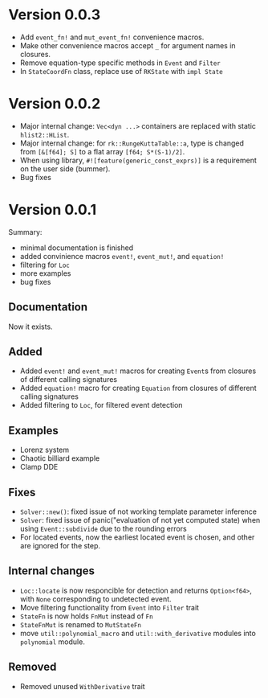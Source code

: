 # Version 0.0.3

- Add `event_fn!` and `mut_event_fn!` convenience macros.
- Make other convenience macros accept `_` for argument names in closures.
- Remove equation-type specific methods in `Event` and `Filter`
- In `StateCoordFn` class, replace use of `RKState` with `impl State`

# Version 0.0.2

- Major internal change: `Vec<dyn ...>` containers are replaced with static `hlist2::HList`. 
- Major internal change: for `rk::RungeKuttaTable::a`, type is changed from `[&[f64]; S]` to a flat array `[f64; S*(S-1)/2]`.
- When using library, `#![feature(generic_const_exprs)]` is a requirement on the user side (bummer).
- Bug fixes

# Version 0.0.1

Summary:
- minimal documentation is finished
- added convinience macros `event!`, `event_mut!`, and `equation!`
- filtering for `Loc`
- more examples
- bug fixes

## Documentation

Now it exists.

## Added
- Added `event!` and `event_mut!` macros for creating `Event`s from closures of different calling signatures
- Added `equation!` macro for creating `Equation` from closures of different calling signatures
- Added filtering to `Loc`, for filtered event detection

## Examples
- Lorenz system
- Chaotic billiard example
- Clamp DDE

## Fixes
- `Solver::new()`: fixed issue of not working template parameter inference
- `Solver`: fixed issue of panic("evaluation of not yet computed state) when using `Event::subdivide` due to the rounding errors
- For located events, now the earliest located event is chosen, and other are ignored for the step.

## Internal changes
- `Loc::locate` is now responcible for detection and returns `Option<f64>`, with `None` corresponding to undetected event.
- Move filtering functionality from `Event` into `Filter` trait
- `StateFn` is now holds `FnMut` instead of `Fn`
- `StateFnMut` is renamed to `MutStateFn`
- move `util::polynomial_macro` and `util::with_derivative` modules into `polynomial` module.

## Removed
- Removed unused `WithDerivative` trait
